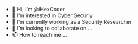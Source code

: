 - 👋 Hi, I’m @iHexCoder
- 👀 I’m interested in Cyber Securiy
- 🌱 I’m currently working as a Security Researcher
- 💞️ I’m looking to collaborate on ...
- 📫 How to reach me ...

<!---
iHexCoder/iHexCoder is a ✨ special ✨ repository because its `README.md` (this file) appears on your GitHub profile.
You can click the Preview link to take a look at your changes.
--->
